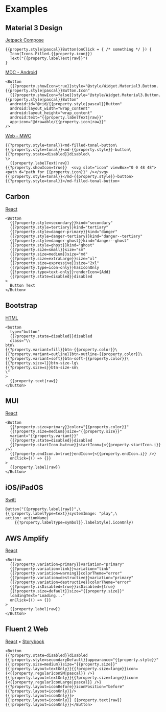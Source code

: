# Examples

## Material 3 Design

[Jetpack Compose](https://developer.android.com/jetpack/compose/components/button)

```
{{property.style|pascal}}Button(onClick = { /* something */ }) {
  Icon(Icons.Filled.{{property.icon}})
  Text("{{property.labelText|raw}}")
}
```

[MDC - Android](https://github.com/material-components/material-components-android/blob/master/docs/components/Button.md)

```
<Button
  {{?property.showIcon=true}}style="@style/Widget.Material3.Button.{{property.style|pascal}}Button.Icon"
  {{?property.showIcon=false}}style="@style/Widget.Material3.Button.{{property.style|pascal}}Button"
  android:id="@+id/{{property.style|pascal}}Button"
  android:layout_width="wrap_content"
  android:layout_height="wrap_content"
  android:text="{{property.labelText|raw}}"
  app:icon="@drawable/{{property.icon|raw}}"
/>
```

[Web - MWC](https://github.com/material-components/material-web/blob/main/docs/components/button.md)

```
{{?property.style=tonal}}<md-filled-tonal-button\
{{!property.style=tonal}}<md-{{property.style}}-button\
{{?property.state=disabled}}disabled\
\>
  {{property.labelText|raw}}
{{?property.showIcon=true}}  <svg slot="icon" viewBox="0 0 48 48"><path d="path for {{property.icon}}" /></svg>
{{!property.style=tonal}}</md-{{property.style}}-button>
{{?property.style=tonal}}</md-filled-tonal-button>
```

## Carbon

[React](https://react.carbondesignsystem.com/?path=/story/components-button--default&globals=theme:white)

```
<Button
  {{?property.style=secondary}}kind="secondary"
  {{?property.style=tertiary}}kind="tertiary"
  {{?property.style=danger-primary}}kind="danger"
  {{?property.style=danger-tertiary}}kind="danger--tertiary"
  {{?property.style=danger-ghost}}kind="danger--ghost"
  {{?property.style=ghost}}kind="ghost"
  {{?property.size=small}}size="sm"
  {{?property.size=medium}}size="md"
  {{?property.size=extraLarge}}size="xl"
  {{?property.size=expressive}}size="2xl"
  {{?property.type=icon-only}}hasIconOnly
  {{!property.type=text-only}}renderIcon={Add}
  {{?property.state=disabled}}disabled
>
  Button Text
</Button>
```

## Bootstrap

[HTML](https://getbootstrap.com/docs/5.0/components/buttons/)

```
<button
  type="button"
  {{?property.state=disabled}}disabled
  class="\\
btn\
{{?property.variant=fill}}btn-{{property.color}}\
{{?property.variant=outline}}btn-outline-{{property.color}}\
{{?property.variant=soft}}btn-soft-{{property.color}}\
{{?property.size=l}}btn-size-lg\
{{?property.size=s}}btn-size-sm\
\"
>
  {{property.text|raw}}
</button>
```

## MUI

[React](https://mui.com/material-ui/react-button/)

```
<Button
  {{!property.size=primary}}color="{{property.color}}"
  {{!property.size=medium}}size="{{property.size}}"
  variant="{{property.variant}}"
  {{?property.state=disabled}}disabled
  {{?property.startIcon.b=true}}startIcon={<{{property.startIcon.i}} />}
  {{?property.endIcon.b=true}}endIcon={<{{property.endIcon.i}} />}
  onClick={() => {}}
>
  {{property.label|raw}}
</Button>
```

## iOS/iPadOS

[Swift](https://developer.apple.com/documentation/SwiftUI/Button)

```
Button("{{property.label|raw}}",\
{{!property.labelType=text}}systemImage: "play",\
action: actionName)
    {{?property.labelType=symbol}}.labelStyle(.iconOnly)
```

## AWS Amplify

[React](https://ui.docs.amplify.aws/react/components/button)

```
<Button
  {{?property.variation=primary}}variation="primary"
  {{?property.variation=link}}variation="link"
  {{?property.variation=warning}}colorTheme="error"
  {{?property.variation=destructive}}variation="primary"
  {{?property.variation=destructive}}colorTheme="error"
  {{?property.isDisabled=true}}isDisabled={true}
  {{!property.size=default}}size="{{property.size}}"
  loadingText="Loading..."
  onClick={() => {}}
>
  {{property.label|raw}}
</Button>
```

## Fluent 2 Web

[React](https://fluent2.microsoft.design/components/web/react/button/usage) &bull; [Storybook](https://react.fluentui.dev/?path=/docs/components-button-button--default)

```
<Button
{{?property.state=disabled}}disabled
{{!property.style=secondaryDefault}}appearance="{{property.style}}"
{{!property.size=medium}}size="{{property.size}}"
{{!property.layout=textOnly}}{{!property.size=large}}icon={<{{property.regularIconSM|pascal}} />}
{{!property.layout=textOnly}}{{?property.size=large}}icon={<{{property.regularIconLarge|pascal}} />}
{{?property.layout=iconBefore}}iconPosition="before"
{{?property.layout=iconOnly}}/>
{{!property.layout=iconOnly}}>
{{!property.layout=iconOnly}} {{property.text|raw}}
{{!property.layout=iconOnly}}</Button>
```
